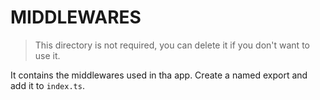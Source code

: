 # MIDDLEWARES

> This directory is not required, you can delete it if you don't want to use it.

It contains the middlewares used in tha app.
Create a named export and add it to `index.ts`.
